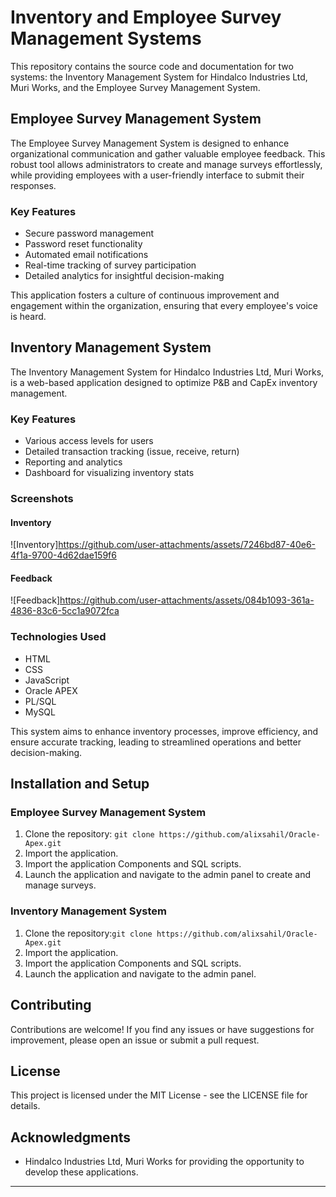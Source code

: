 # Inventory and Employee Survey Management Systems

This repository contains the source code and documentation for two systems: the Inventory Management System for Hindalco Industries Ltd, Muri Works, and the Employee Survey Management System. 

## Employee Survey Management System

The Employee Survey Management System is designed to enhance organizational communication and gather valuable employee feedback. This robust tool allows administrators to create and manage surveys effortlessly, while providing employees with a user-friendly interface to submit their responses. 

### Key Features

- Secure password management
- Password reset functionality
- Automated email notifications
- Real-time tracking of survey participation
- Detailed analytics for insightful decision-making

This application fosters a culture of continuous improvement and engagement within the organization, ensuring that every employee's voice is heard.

## Inventory Management System

The Inventory Management System for Hindalco Industries Ltd, Muri Works, is a web-based application designed to optimize P&B and CapEx inventory management.

### Key Features

- Various access levels for users
- Detailed transaction tracking (issue, receive, return)
- Reporting and analytics
- Dashboard for visualizing inventory stats

### Screenshots

#### Inventory 
![Inventory]https://github.com/user-attachments/assets/7246bd87-40e6-4f1a-9700-4d62dae159f6


#### Feedback
![Feedback]https://github.com/user-attachments/assets/084b1093-361a-4836-83c6-5cc1a9072fca



### Technologies Used

- HTML
- CSS
- JavaScript
- Oracle APEX
- PL/SQL
- MySQL

This system aims to enhance inventory processes, improve efficiency, and ensure accurate tracking, leading to streamlined operations and better decision-making.

## Installation and Setup

### Employee Survey Management System

1. Clone the repository: `git clone https://github.com/alixsahil/Oracle-Apex.git`
2. Import the application.
3. Import the application Components and SQL scripts.
4. Launch the application and navigate to the admin panel to create and manage surveys.

### Inventory Management System

1. Clone the repository:`git clone https://github.com/alixsahil/Oracle-Apex.git`
2. Import the application.
3. Import the application Components and SQL scripts.
4. Launch the application and navigate to the admin panel.

## Contributing

Contributions are welcome! If you find any issues or have suggestions for improvement, please open an issue or submit a pull request.

## License

This project is licensed under the MIT License - see the LICENSE file for details.

## Acknowledgments

- Hindalco Industries Ltd, Muri Works for providing the opportunity to develop these applications.


---


